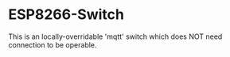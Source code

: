 # ESP8266-Switch
This is an locally-overridable 'mqtt' switch which does NOT need connection to be operable.
